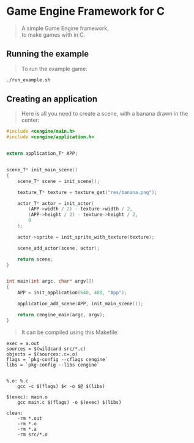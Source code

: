 # Game Engine Framework for C
> A simple Game Engine framework,  
> to make games with in C.

## Running the example
> To run the example game:
```bash
./run_example.sh
```

## Creating an application
> Here is all you need to create a scene, with a banana drawn in the center:
```C
#include <cengine/main.h>
#include <cengine/application.h>


extern application_T* APP;


scene_T* init_main_scene()
{
    scene_T* scene = init_scene();

    texture_T* texture = texture_get("res/banana.png");

    actor_T* actor = init_actor(
        (APP->width / 2) - texture->width / 2,
        (APP->height / 2) - texture->height / 2,
        0
    );

    actor->sprite = init_sprite_with_texture(texture);

    scene_add_actor(scene, actor);

    return scene;
}


int main(int argc, char* argv[])
{
    APP = init_application(640, 480, "App"); 

    application_add_scene(APP, init_main_scene());

    return cengine_main(argc, argv);
}
```
> It can be compiled using this Makefile:
```make
exec = a.out
sources = $(wildcard src/*.c)
objects = $(sources:.c=.o)
flags = `pkg-config --cflags cengine`
libs = `pkg-config --libs cengine`


%.o: %.c
	gcc -c $(flags) $< -o $@ $(libs)

$(exec): main.o
	gcc main.c $(flags) -o $(exec) $(libs)

clean:
	-rm *.out
	-rm *.o
	-rm *.a
	-rm src/*.o
```
